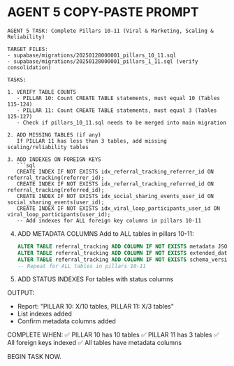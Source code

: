 # AGENT 5 COPY-PASTE PROMPT

```
AGENT 5 TASK: Complete Pillars 10-11 (Viral & Marketing, Scaling & Reliability)

TARGET FILES:
- supabase/migrations/20250128000001_pillars_10_11.sql
- supabase/migrations/20250128000001_pillars_1_11.sql (verify consolidation)

TASKS:

1. VERIFY TABLE COUNTS
   - PILLAR 10: Count CREATE TABLE statements, must equal 10 (Tables 115-124)
   - PILLAR 11: Count CREATE TABLE statements, must equal 3 (Tables 125-127)
   - Check if pillars_10_11.sql needs to be merged into main migration

2. ADD MISSING TABLES (if any)
   If PILLAR 11 has less than 3 tables, add missing scaling/reliability tables

3. ADD INDEXES ON FOREIGN KEYS
   ```sql
   CREATE INDEX IF NOT EXISTS idx_referral_tracking_referrer_id ON referral_tracking(referrer_id);
   CREATE INDEX IF NOT EXISTS idx_referral_tracking_referred_id ON referral_tracking(referred_id);
   CREATE INDEX IF NOT EXISTS idx_social_sharing_events_user_id ON social_sharing_events(user_id);
   CREATE INDEX IF NOT EXISTS idx_viral_loop_participants_user_id ON viral_loop_participants(user_id);
   -- Add indexes for ALL foreign key columns in pillars 10-11
   ```

4. ADD METADATA COLUMNS
   Add to ALL tables in pillars 10-11:
   ```sql
   ALTER TABLE referral_tracking ADD COLUMN IF NOT EXISTS metadata JSONB DEFAULT '{}';
   ALTER TABLE referral_tracking ADD COLUMN IF NOT EXISTS extended_data JSONB DEFAULT '{}';
   ALTER TABLE referral_tracking ADD COLUMN IF NOT EXISTS schema_version INTEGER DEFAULT 1;
   -- Repeat for ALL tables in pillars 10-11
   ```

5. ADD STATUS INDEXES
   For tables with status columns

OUTPUT:
- Report: "PILLAR 10: X/10 tables, PILLAR 11: X/3 tables"
- List indexes added
- Confirm metadata columns added

COMPLETE WHEN:
✅ PILLAR 10 has 10 tables
✅ PILLAR 11 has 3 tables
✅ All foreign keys indexed
✅ All tables have metadata columns

BEGIN TASK NOW.
```

